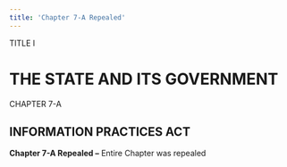 ```yaml
---
title: 'Chapter 7-A Repealed'
---
```


TITLE I
                                             
THE STATE AND ITS GOVERNMENT
============================

CHAPTER 7-A
                                             
INFORMATION PRACTICES ACT
-------------------------

**Chapter 7-A Repealed –** Entire Chapter was repealed
